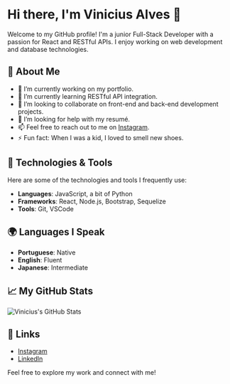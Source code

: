 # Hi there, I'm Vinicius Alves 👋

Welcome to my GitHub profile! I'm a junior Full-Stack Developer with a passion for React and RESTful APIs. I enjoy working on web development and database technologies.

## 🚀 About Me

- 🔭 I’m currently working on my portfolio.
- 🌱 I’m currently learning RESTful API integration.
- 👯 I’m looking to collaborate on front-end and back-end development projects.
- 🤔 I’m looking for help with my resumé.
- 📫 Feel free to reach out to me on [Instagram](https://www.instagram.com/viicore/).
- ⚡ Fun fact: When I was a kid, I loved to smell new shoes.

## 🔧 Technologies & Tools

Here are some of the technologies and tools I frequently use:

- **Languages**: JavaScript, a bit of Python
- **Frameworks**: React, Node.js, Bootstrap, Sequelize
- **Tools**: Git, VSCode

## 🌍 Languages I Speak

- **Portuguese**: Native
- **English**: Fluent
- **Japanese**: Intermediate

## 📈 My GitHub Stats

![Vinicius's GitHub Stats](https://github-readme-stats.vercel.app/api?username=yourusername&show_icons=true&count_private=true&hide_title=true&hide=prs&hide_border=true)

## 🔗 Links

- [Instagram](https://www.instagram.com/viicore/)
- [LinkedIn](https://www.linkedin.com/in/vinicius-alves-83614b303/)

<!--
## 📚 Featured Projects

- **[Project 1](https://github.com/yourusername/project1)**: Brief description of Project 1. What it does, key features, and why it’s interesting.
- **[Project 2](https://github.com/yourusername/project2)**: Brief description of Project 2. What it does, key features, and why it’s interesting.
- **[Project 3](https://github.com/yourusername/project3)**: Brief description of Project 3. What it does, key features, and why it’s interesting.
-->
Feel free to explore my work and connect with me!
